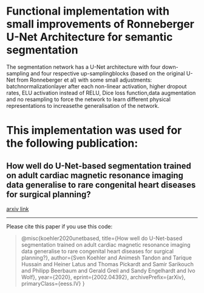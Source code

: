 # Functional implementation with small improvements of Ronneberger U-Net Architecture for semantic segmentation

The segmentation network has a U-Net architecture with four down-sampling and four respective up-samplingblocks (based on the original U-Net from Ronneberger et al) with some small adjustments:  batchnormalizationlayer after each non-linear activation, higher dropout rates, ELU activation instead of RELU, Dice loss function,data augmentation and no resampling to force the network to learn different physical representations to increasethe generalisation of the network.

# This implementation was used for the following publication:

## How well do U-Net-based segmentation trained on adult cardiac magnetic resonance imaging data generalise to rare congenital heart diseases for surgical planning?

[arxiv link](https://arxiv.org/abs/2002.04392)


---

Please cite this paper if you use this code:


> @misc{koehler2020unetbased,
    title={How well do U-Net-based segmentation trained on adult cardiac magnetic resonance imaging data generalise to rare congenital heart diseases for surgical planning?},
    author={Sven Koehler and Animesh Tandon and Tarique Hussain and Heiner Latus and Thomas Pickardt and Samir Sarikouch and Philipp Beerbaum and Gerald Greil and Sandy Engelhardt and Ivo Wolf},
    year={2020},
    eprint={2002.04392},
    archivePrefix={arXiv},
    primaryClass={eess.IV}
}

